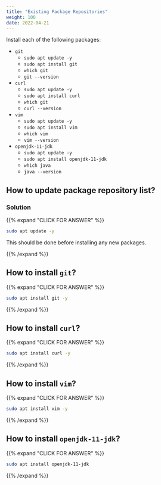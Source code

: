 ```yaml
---
title: "Existing Package Repositories"
weight: 100
date: 2022-04-21
---
```


Install each of the following packages:

- `git`
  - `sudo apt update -y`
  - `sudo apt install git`
  - `which git`
  - `git --version`
- `curl`
  - `sudo apt update -y`
  - `sudo apt install curl`
  - `which git`
  - `curl --version`
- `vim`
  - `sudo apt update -y`
  - `sudo apt install vim`
  - `which vim`
  - `vim --version`
- `openjdk-11-jdk`
  - `sudo apt update -y`
  - `sudo apt install openjdk-11-jdk`
  - `which java`
  - `java --version`

## How to update package repository list?

### Solution

{{% expand "CLICK FOR ANSWER" %}}
```bash
sudo apt update -y
```

This should be done before installing any new packages.

{{% /expand %}}


## How to install `git`?

{{% expand "CLICK FOR ANSWER" %}}
```bash
sudo apt install git -y
```
{{% /expand %}}



## How to install `curl`?

{{% expand "CLICK FOR ANSWER" %}}
```bash
sudo apt install curl -y
```
{{% /expand %}}

## How to install `vim`?

{{% expand "CLICK FOR ANSWER" %}}
```bash
sudo apt install vim -y
```
{{% /expand %}}

## How to install `openjdk-11-jdk`?

{{% expand "CLICK FOR ANSWER" %}}
```bash
sudo apt install openjdk-11-jdk
```
{{% /expand %}}
